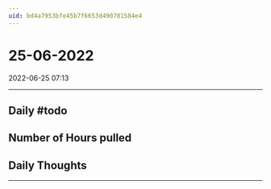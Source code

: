 ```yaml
---
uid: bd4a7953bfe45b7f6653d490781584e4
---
```


# 25-06-2022
2022-06-25 07:13

---


## Daily #todo 

## Number of Hours pulled 

## Daily Thoughts




--- 
